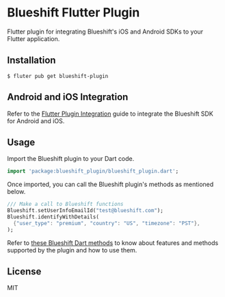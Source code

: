 # Blueshift Flutter Plugin

Flutter plugin for integrating Blueshift's iOS and Android SDKs to your Flutter application.

## Installation

```shell
$ fluter pub get blueshift-plugin
```

## Android and iOS Integration

Refer to the [Flutter Plugin Integration](https://developer.blueshift.com/docs/install-and-set-up-flutter-plugin) guide to integrate the Blueshift SDK for Android and iOS.

## Usage

Import the Blueshift plugin to your Dart code.

```dart
import 'package:blueshift_plugin/blueshift_plugin.dart';
```

Once imported, you can call the Blueshift plugin's methods as mentioned below.

```dart
/// Make a call to Blueshift functions
Blueshift.setUserInfoEmailId("test@blueshift.com");
Blueshift.identifyWithDetails(
  {"user_type": "premium", "country": "US", "timezone": "PST"},
);
```

Refer to [these Blueshift Dart methods](./lib/blueshift_plugin.dart) to know about features and methods supported by the plugin and how to use them.

## License

MIT
